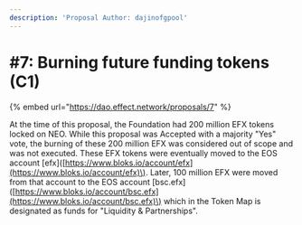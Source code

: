 ```yaml
---
description: 'Proposal Author: dajinofgpool'
---
```


# \#7: Burning future funding tokens \(C1\)

{% embed url="https://dao.effect.network/proposals/7" %}

At the time of this proposal, the Foundation had 200 million EFX tokens locked on NEO. While this proposal was Accepted with a majority "Yes" vote, the burning of these 200 million EFX was considered out of scope and was not executed. These EFX tokens were eventually moved to the EOS account \[efx\]\([https://www.bloks.io/account/efx](https://www.bloks.io/account/efx)\). Later, 100 million EFX were moved from that account to the EOS account \[bsc.efx\]\([https://www.bloks.io/account/bsc.efx](https://www.bloks.io/account/bsc.efx)\) which in the Token Map is designated as funds for "Liquidity & Partnerships".



